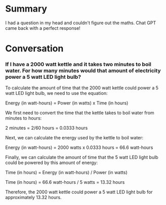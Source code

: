 # Summary

I had a question in my head and couldn't figure out the maths. Chat GPT came back with a perfect response!

# Conversation

### If I have a 2000 watt kettle and it takes two minutes to boil water. For how many minutes would that amount of electricity power a 5 watt LED light bulb?

To calculate the amount of time that the 2000 watt kettle could power a 5 watt LED light bulb, we need to use the equation:

Energy (in watt-hours) = Power (in watts) x Time (in hours)

We first need to convert the time that the kettle takes to boil water from minutes to hours:

2 minutes = 2/60 hours = 0.0333 hours

Next, we can calculate the energy used by the kettle to boil water:

Energy (in watt-hours) = 2000 watts x 0.0333 hours = 66.6 watt-hours

Finally, we can calculate the amount of time that the 5 watt LED light bulb could be powered by this amount of energy:

Time (in hours) = Energy (in watt-hours) / Power (in watts)

Time (in hours) = 66.6 watt-hours / 5 watts = 13.32 hours

Therefore, the 2000 watt kettle could power a 5 watt LED light bulb for approximately 13.32 hours.
